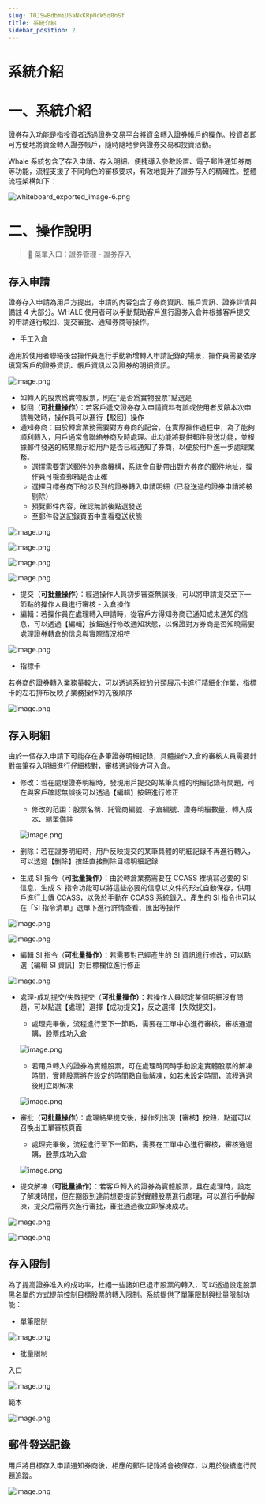 ```yaml
---
slug: T0JSwBdbmiU6aNkKRp0cW5q0nSf
title: 系統介紹
sidebar_position: 2
---
```



# 系統介紹


# 一、系統介紹


證券存入功能是指投資者透過證券交易平台將資金轉入證券帳戶的操作。投資者即可方便地將資金轉入證券帳戶，隨時隨地參與證券交易和投資活動。


Whale 系統包含了存入申請、存入明細、便捷導入參數設置、電子郵件通知券商等功能，流程支援了不同角色的審核要求，有效地提升了證券存入的精確性。整體流程架構如下：


![whiteboard_exported_image-6.png](/assets/024463ac35b7e8186e3f57487bc9a84d.png)


# 二、操作說明


> 📍 菜單入口：證券管理 - 證券存入


## 存入申請


證券存入申請為用戶方提出，申請的內容包含了券商資訊、帳戶資訊、證券詳情與備註 4 大部分。WHALE 使用者可以手動幫助客戶進行證券入倉并根據客戶提交的申請進行駁回、提交審批、通知券商等操作。

- 手工入倉

適用於使用者聯絡後台操作員進行手動新增轉入申請記錄的場景，操作員需要依序填寫客戶的證券資訊、帳戶資訊以及證券的明細資訊。


![image.png](/assets/95ec2b871fc87915f64ed9b8b3452790.png)

- 如轉入的股票爲實物股票，則在“是否爲實物股票”點選是
- 駁回（**可批量操作）**：若客戶遞交證券存入申請資料有誤或使用者反饋本次申請無效時，操作員可以進行【駁回】操作
- 通知券商：由於轉倉業務需要對方券商的配合，在實際操作過程中，為了能夠順利轉入，用戶通常會聯絡券商及時處理。此功能將提供郵件發送功能，並根據郵件發送的結果顯示給用戶是否已經通知了券商，以便於用戶進一步處理業務。
    - 選擇需要寄送郵件的券商機構，系統會自動帶出對方券商的郵件地址，操作員可檢查郵箱是否正確
    - 選擇目標券商下的涉及到的證券轉入申請明細（已發送過的證券申請將被剔除）
    - 預覽郵件內容，確認無誤後點選發送
    - 至郵件發送記錄頁面中查看發送狀態

![image.png](/assets/60b17e9eb64189eff472838fa70c2ceb.png)


![image.png](/assets/ea1c62fd2bed2c8bccdaf7a47cc562fa.png)


![image.png](/assets/1d46a1396117d0b174893ada6c5b84f2.png)


![image.png](/assets/d43e3ad9714c8f35730aab14842bb9f4.png)

- 提交（**可批量操作）**：經過操作人員初步審查無誤後，可以將申請提交至下一節點的操作人員進行審核 - 入倉操作
- 編輯：若操作員在處理轉入申請時，從客戶方得知券商已通知或未通知的信息，可以透過【編輯】按鈕進行修改通知狀態，以保證對方券商是否知曉需要處理證券轉倉的信息與實際情況相符

![image.png](/assets/8c51ee85c0ee405bbc2960e50b287ded.png)

- 指標卡

若券商的證券轉入業務量較大，可以透過系統的分類展示卡進行精細化作業，指標卡的左右排布反映了業務操作的先後順序


![image.png](/assets/2c32efb8f8087dc070bd34ea81e1019a.png)


## 存入明細


由於一個存入申請下可能存在多筆證券明細記錄，具體操作入倉的審核人員需要針對每筆存入明細進行仔細核對，審核通過後方可入倉。

- 修改：若在處理證券明細時，發現用戶提交的某筆具體的明細記錄有問題，可在與客戶確認無誤後可以透過【編輯】按鈕進行修正
    - 修改的范围：股票名稱、託管商編號、子倉編號、證券明細數量、轉入成本、結單備註

    ![image.png](/assets/3ea1a31ccf02841c4b4a4f645a94bbbc.png)

- 删除：若在證券明細時，用戶反映提交的某筆具體的明細記錄不再進行轉入，可以透過【删除】按鈕直接刪除目標明細記錄
- 生成 SI 指令（**可批量操作）**：由於轉倉業務需要在 CCASS 裡填寫必要的 SI 信息，生成 SI 指令功能可以將這些必要的信息以文件的形式自動保存，供用戶進行上傳 CCASS，以免於手動在 CCASS 系統錄入。產生的 SI 指令也可以在「SI 指令清單」選單下進行詳情查看、匯出等操作

![image.png](/assets/b399c24650ee438614178bb0db78d3ac.png)


![image.png](/assets/56882a6b20c42bafe34b547f9c333887.png)

- 編輯 SI 指令（**可批量操作）**：若需要對已經產生的 SI 資訊進行修改，可以點選【編輯 SI 資訊】對目標欄位進行修正

![image.png](/assets/941a6a32ca6afdcdc3acda50e493995d.png)

- 處理-成功提交/失敗提交（**可批量操作）**：若操作人員認定某個明細沒有問題，可以點選【處理】選擇【成功提交】，反之選擇【失敗提交】。
    - 處理完畢後，流程進行至下一節點，需要在工單中心進行審核，審核通過購，股票成功入倉

    ![image.png](/assets/3aa17efd8636ced6a11d0b7f150f3293.png)

    - 若用戶轉入的證券為實體股票，可在處理時同時手動設定實體股票的解凍時間，實體股票將在設定的時間點自動解凍，如若未設定時間，流程通過後則立即解凍

    ![image.png](/assets/89093f155df0a417f4cc982a7d35780b.png)

- 審批（**可批量操作）**：處理結果提交後，操作列出現【審核】按鈕，點選可以召喚出工單審核頁面
    - 處理完畢後，流程進行至下一節點，需要在工單中心進行審核，審核通過購，股票成功入倉

    ![image.png](/assets/3c2a300e09bc4571be2c238ce7a16388.png)

- 提交解凍（**可批量操作）**：若客戶轉入的證券為實體股票，且在處理時，設定了解凍時間，但在期限到達前想要提前對實體股票進行處理，可以進行手動解凍，提交后需再次進行審批，審批通過後立即解凍成功。

![image.png](/assets/c50dc29b7d1bf35feb537db7375c5ebe.png)


![image.png](/assets/e938ac42c2b371292d73c46ad5b634ce.png)


## 存入限制


為了提高證券准入的成功率，杜絕一些諸如已退市股票的轉入，可以透過設定股票黑名單的方式提前控制目標股票的轉入限制。系統提供了單筆限制與批量限制功能：

- 單筆限制

![image.png](/assets/160791b1317cb1a81251b6e53234b104.png)

- 批量限制

入口


![image.png](/assets/fba202d698bac9152a7d413d7b6c6864.png)


範本


![image.png](/assets/b87055c8bd413f397756dff13e4592c2.png)


## 郵件發送記錄


用戶將目標存入申請通知券商後，相應的郵件記錄將會被保存，以用於後續進行問題追蹤。


![image.png](/assets/4f598b27868c97cd521fac523915ab2d.png)

